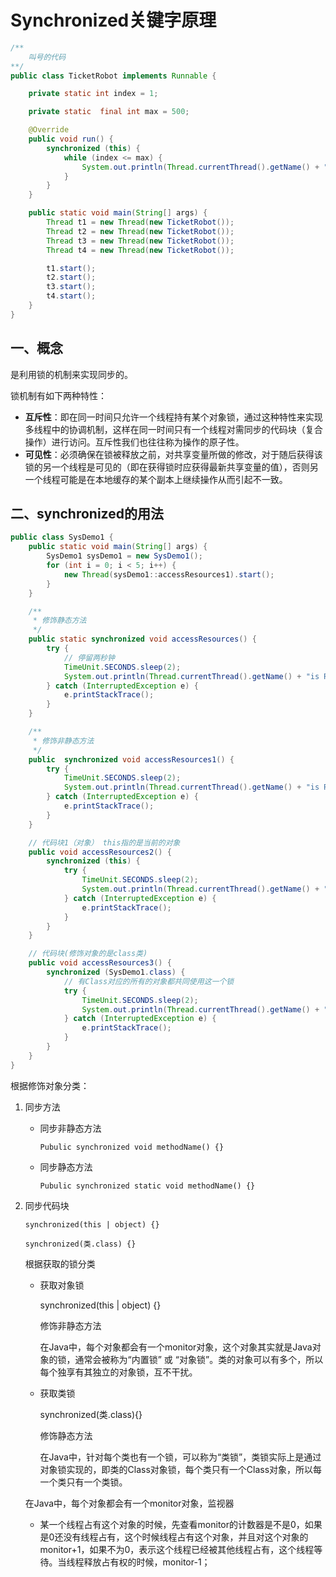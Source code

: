 # Synchronized关键字原理

````java
/**
	叫号的代码
**/
public class TicketRobot implements Runnable {

    private static int index = 1;

    private static  final int max = 500;

    @Override
    public void run() {
        synchronized (this) {
            while (index <= max) {
                System.out.println(Thread.currentThread().getName() + "叫号：" + (index++));
            }
        }
    }

    public static void main(String[] args) {
        Thread t1 = new Thread(new TicketRobot());
        Thread t2 = new Thread(new TicketRobot());
        Thread t3 = new Thread(new TicketRobot());
        Thread t4 = new Thread(new TicketRobot());

        t1.start();
        t2.start();
        t3.start();
        t4.start();
    }
}
````

## 一、概念

是利用锁的机制来实现同步的。

锁机制有如下两种特性：

+ **互斥性**：即在同一时间只允许一个线程持有某个对象锁，通过这种特性来实现多线程中的协调机制，这样在同一时间只有一个线程对需同步的代码块（复合操作）进行访问。互斥性我们也往往称为操作的原子性。
+ **可见性**：必须确保在锁被释放之前，对共享变量所做的修改，对于随后获得该锁的另一个线程是可见的（即在获得锁时应获得最新共享变量的值），否则另一个线程可能是在本地缓存的某个副本上继续操作从而引起不一致。

## 二、synchronized的用法

````java
public class SysDemo1 {
    public static void main(String[] args) {
        SysDemo1 sysDemo1 = new SysDemo1();
        for (int i = 0; i < 5; i++) {
            new Thread(sysDemo1::accessResources1).start();
        }
    }

    /**
     * 修饰静态方法
     */
    public static synchronized void accessResources() {
        try {
            // 停留两秒钟
            TimeUnit.SECONDS.sleep(2);
            System.out.println(Thread.currentThread().getName() + "is Running");
        } catch (InterruptedException e) {
            e.printStackTrace();
        }
    }

    /**
     * 修饰非静态方法
     */
    public  synchronized void accessResources1() {
        try {
            TimeUnit.SECONDS.sleep(2);
            System.out.println(Thread.currentThread().getName() + "is Running");
        } catch (InterruptedException e) {
            e.printStackTrace();
        }
    }

    // 代码块1（对象） this指的是当前的对象
    public void accessResources2() {
        synchronized (this) {
            try {
                TimeUnit.SECONDS.sleep(2);
                System.out.println(Thread.currentThread().getName() + "is Running");
            } catch (InterruptedException e) {
                e.printStackTrace();
            }
        }
    }

    // 代码块(修饰对象的是class类)
    public void accessResources3() {
        synchronized (SysDemo1.class) {
            // 有Class对应的所有的对象都共同使用这一个锁
            try {
                TimeUnit.SECONDS.sleep(2);
                System.out.println(Thread.currentThread().getName() + "is Running");
            } catch (InterruptedException e) {
                e.printStackTrace();
            }
        }
    }
}
````

根据修饰对象分类：

1. 同步方法

   + 同步非静态方法

     `Pubulic synchronized void methodName() {}`

   + 同步静态方法

     `Pubulic synchronized static void methodName() {}`

2. 同步代码块

   `synchronized(this | object) {}`

   `synchronized(类.class) {}`

   根据获取的锁分类

   + 获取对象锁

     synchronized(this | object) {}

     修饰非静态方法

     在Java中，每个对象都会有一个monitor对象，这个对象其实就是Java对象的锁，通常会被称为“内置锁” 或 “对象锁”。类的对象可以有多个，所以每个独享有其独立的对象锁，互不干扰。

   + 获取类锁

     synchronized(类.class){}

     修饰静态方法

     在Java中，针对每个类也有一个锁，可以称为“类锁”，类锁实际上是通过对象锁实现的，即类的Class对象锁，每个类只有一个Class对象，所以每一个类只有一个类锁。

   在Java中，每个对象都会有一个monitor对象，监视器

   + 某一个线程占有这个对象的时候，先查看monitor的计数器是不是0，如果是0还没有线程占有，这个时候线程占有这个对象，并且对这个对象的monitor+1，如果不为0，表示这个线程已经被其他线程占有，这个线程等待。当线程释放占有权的时候，monitor-1；

